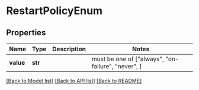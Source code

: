 # RestartPolicyEnum


## Properties
Name | Type | Description | Notes
------------ | ------------- | ------------- | -------------
**value** | **str** |  |  must be one of ["always", "on-failure", "never", ]

[[Back to Model list]](../README.md#documentation-for-models) [[Back to API list]](../README.md#documentation-for-api-endpoints) [[Back to README]](../README.md)



